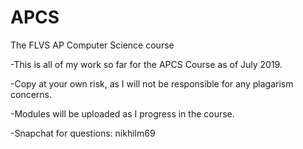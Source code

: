 # APCS
The FLVS AP Computer Science course

-This is all of my work so far for the APCS Course as of July 2019.

-Copy at your own risk, as I will not be responsible for any plagarism concerns.

-Modules will be uploaded as I progress in the course.

-Snapchat for questions: nikhilm69
